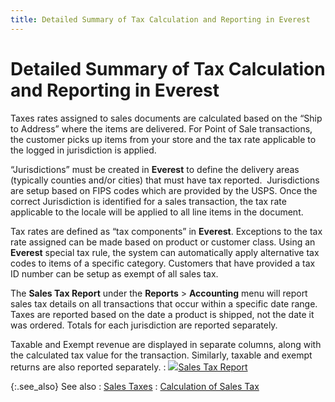 ```yaml
---
title: Detailed Summary of Tax Calculation and Reporting in Everest
---
```


# Detailed Summary of Tax Calculation and Reporting in Everest


Taxes rates assigned to sales documents are calculated based  on the “Ship to Address” where the items are delivered. For Point of Sale  transactions, the customer picks up items from your store and the tax  rate applicable to the logged in jurisdiction is applied.


“Jurisdictions” must be created in **Everest**  to define the delivery areas (typically counties and/or cities) that must  have tax reported.  Jurisdictions  are setup based on FIPS codes which are provided by the USPS. Once the  correct Jurisdiction is identified for a sales transaction, the tax rate  applicable to the locale will be applied to all line items in the document.


Tax rates are defined as “tax components” in **Everest**.  Exceptions to the tax rate assigned can be made based on product or customer  class. Using an **Everest** special  tax rule, the system can automatically apply alternative tax codes to  items of a specific category. Customers that have provided a tax ID number  can be setup as exempt of all sales tax.


The **Sales Tax Report**  under the **Reports** > **Accounting**  menu will report sales tax details on all transactions that occur within  a specific date range. Taxes are reported based on the date a product  is shipped, not the date it was ordered. Totals for each jurisdiction  are reported separately.


Taxable and Exempt revenue are displayed in separate columns,  along with the calculated tax value for the transaction. Similarly, taxable  and exempt returns are also reported separately.
: ![]({{site.sc_baseurl}}/img/lens.gif)[Sales  Tax Report]({{site.rpt_chm}}/everest-reports/accounting/sales_tax.html)


{:.see_also}
See also
: [Sales Taxes]({{site.sc_baseurl}}/options/sales-tax/sales_taxes.html)
: [Calculation  of Sales Tax]({{site.sc_baseurl}}/options/sales-tax/calculation_of_sales_tax.html)
